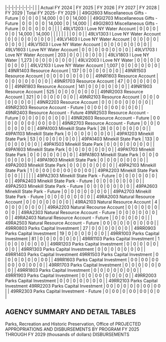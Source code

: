 |-|-|-|-|-|-|-|-|
| | Actual FY 2024 | FY 2025 | FY 2026 | FY 2027 | FY 2028 | FY 2029 | Total FY 2025- FY 2029 |
| 49GI2603 Miscellaneous Gifts - Future | 0 | 0 | 0 | 14,000 | 0 | 0 | 14,000 |
| 49GI2703 Miscellaneous Gifts - Future | 0 | 0 | 0 | 0 | 14,000 | 0 | 14,000 |
| 49GI2803 Miscellaneous Gifts - Future | 0 | 0 | 0 | 0 | 0 | | |
| 49LV1203 I Love NY Water Account | 0 | 0 | 0 | 0 | 0 | 14,000 | 14,000 |
| | | | | | | 0 | 0 |
| 49LV1303 I Love NY Water Account | 0 | 0 | 0 | 0 | 0 | 0 | 0 |
| 49LV1403 I Love NY Water Account | 0 | 0 | 0 | 0 | 0 | 0 | 0 |
| 49LV1503 I Love NY Water Account | 0 | 0 | 0 | 0 | 0 | 0 | 0 |
| 49LV1603 I Love NY Water Account | 0 | 0 | 0 | 0  0 | 0 | 0 | 0 |
| 49LV1703 I Love NY Water Account | 203 | 0 | 0 | | 0 | 0 | 0 |
| 49LV1803 I Love NY Water | 1,273 | 0 | 0 | 0 | 0 | 0 | 0 |
| 49LV2003 I Love NY Water | 0 | 0 | 0 | 0 | 0 | 0 | 0 |
| 49LV2103 I Love NY Water Account | 1,007 | 0 | 0 | 0 | 0 | 0 | 0 |
| 49NR1403 Resource Account | 137 | 0 | 0 | 0 | 0 | 0 | 0 |
| 49NR1503 Resource Account | 0 | 0 | 0 | 0 | 0 | 0 | 0 |
| 49NR1603 Resource Account | 0 | 0 | 0 | 0 | 0 | 0 | 0 |
| 49NR1703 Resource Account | 47 | 0 | 0 | 0 | 0 | 0 | 0 |
| 49NR1803 Resource Account | 141 | 0 | 0 | 0 | 0 | 0 | 0 |
| 49NR1903 Resource Account | 525 | 0 | 0 | 0 | 0 | 0 | 0 |
| 49NR2003 Resource Account | 321 | 0 | 0 | 0 | 0 | 0 | 0 |
| 49NR2103 Resource Account | 0 | 0 | 0 | 0 | 0 | 0 | 0 |
| 49NR2203 Resource Account | 0 | 0 | 0  0 | 0 | 0 | 0 | 0 |
| 49NR2303 Resource Account - Future | 0 | 0  0 | 0 | 0  0 | 0 | 0 | 0 |
| 49NR2403 Resource Account - Future 49NR2503 Resource Account - Future | 0 | 0 | 0 | 0 | 0 | 0 | 0 |
| 49NR2603 Resource Account - Future | 0  0 | 0 | 0 | 0 | 0  0 | 0  0 | 0  0 |
| 49NR2703 Resource Account - Future | 0 | 0 | 0 | 0 | 0 | 0 | 0 |
| 49PA1003 Minekill State Park | 28 | 0 | 0 | 0 | 0 | 0 | 0 |
| 49PA1103 Minekill State Park | 0 | 0 | 0 | 0 | 0 | 0 | 0 |
| 49PA1203 Minekill State Park | 53 | 0 | 0 | 0 | 0 | 0 | 0 |
| 49PA1403 Minekill State Park | 133 | 0 | 0 | 0 | 0 | 0 | 0 |
| 49PA1503 Minekill State Park | 0 | 0 | 0 | 0 | 0 | 0 | 0 |
| 49PA1603 Minekill State Park | 0 | 0 | 0 | 0 | 0 | 0 | 0 |
| 49PA1703 Minekill State Park | 0 | 0 | 0 | 0 | 0 | 0 | 0 |
| 49PA1803 Minekill State Park | 0 | 0 | 0 | 0 | 0 | 0 | 0 |
| 49PA1903 Minekill State Park | 0 | 0 | 0 | 0 | 0 | 0 | 0 |
| 49PA2003 Minekill State Park | 0 | 0 | 0 | 0 | 0 | 0 | 0 |
| 49PA2103 Minekill State Park | 1 | 0 | 0  0 | 0  0 | 0  0 | 0  0 | 0  0 |
| 49PA2203 Minekill State Park | 0 | 0 | | | | | |
| 49PA2303 Minekill State Park - Future | 0 | 0 | 0 | 0 | 0 | 0 | 0 |
| 49PA2403 Minekill State Park - Future | 0 | 0 | 0 | 0 | 0 | 0 | 0 |
| 49PA2503 Minekill State Park - Future | 0 | 0 | 0 | 0 | 0 | 0 | 0 |
| 49PA2603 Minekill State Park - Future | 0 | 0 | 0 | 0 | 0 | 0 | 0 |
| 49PA2703 Minekill State Park - Future | 0 | 0 | 0 | 0 | 0 | 0 | 0 |
| 49RA2003 Natural Resource Account | 0 | 0 | 0 | 0 | 0 | 0 | 0 |
| 49RA2103 Natural Resource Account | 4 | 0 | 0 | 0 | 0 | 0 | 0 |
| 49RA2203 Natural Recourse Account | 0 | 0 | 0 | 0 | 0 | 0 | 0 |
| 49RA2303 Natural Resource Account - Future | 0 | 0 | 0 | 0 | 0 | 0 | 0 |
| 49RA2403 Natural Resource Account - Future | | 0 | 0 | 0 | 0 | 0 | |
| 49RA2503 Natural Resource Account - Future | 0  0 | 0 | 0 | 0 | 0 | 0 | 0  0 |
| 49RR0803 Parks Capital Investment | 27 | 0 | 0 | 0 | 0 | 0 | 0 |
| 49RR0903 Parks Capital Investment | 19 | 0 | 0 | 0 | 0 | 0 | 0 |
| 49RR1003 Parks Capital Investment | 81 | 0 | 0 | 0 | 0 | 0 | 0 |
| 49RR1103 Parks Capital Investment | 1 | 0 | 0 | 0 | 0 | 0 | 0 |
| 49RR1203 Parks Capital Investment | 0 | 0 | 0 | 0 | 0 | 0 | 0 |
| 49RR1303 Parks Capital Investment | 0 | 0 | 0 | 0 | 0 | 0 | 0 |
| 49RR1403 Parks Capital Investment 49RR1503 Parks Capital Investment | 0 | 0 | 0 | 0 | 0 | 0 | 0  0 |
| 49RR1603 Parks Capital Investment | 0  0 | 0  0 | 0  0 | 0  0 | 0  0 | 0  0 | 0 |
| 49RR1703 Parks Capital Investment | 0 | 0 | 0 | 0 | 0 | 0 | 0 |
| 49RR1803 Parks Capital Investment | 0 | 0 | 0 | 0 | 0 | 0 | 0 |
| 49RR1903 Parks Capital Investment | 0 | 0 | 0  0 | 0 | 0 | 0 | 0 |
| 49RR2003 Parks Capital Investment | 0 | 0 | 0 | 0 | 0 | 0 | 0 |
| 49RR2103 Parks Capital Investment 49RR2203 Parks Capital Investment | 0  0 | 0 | 0 | 0 | 0 | 0  0 | 0  0 |
| 49RR2303 Parks Capital Investment - Future | 0 | 0  0 | 0 | 0  0 | 0  0 | 0 | 0 |

## **AGENCY SUMMARY AND DETAIL TABLES**

Parks, Recreation and Historic Preservation, Office of PROJECTED APPROPRIATIONS AND DISBURSEMENTS BY PROGRAM FY 2025 THROUGH FY 2029 (thousands of dollars) DISBURSEMENTS